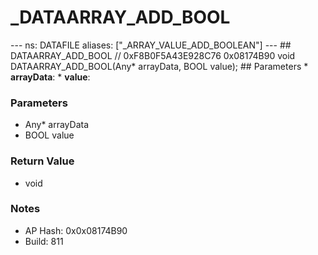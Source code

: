 # _DATAARRAY_ADD_BOOL

--- ns: DATAFILE aliases: ["_ARRAY_VALUE_ADD_BOOLEAN"] --- ## DATAARRAY_ADD_BOOL  // 0xF8B0F5A43E928C76 0x08174B90 void DATAARRAY_ADD_BOOL(Any* arrayData, BOOL value);   ## Parameters * **arrayData**: * **value**:

### Parameters
* Any* arrayData
* BOOL value

### Return Value
* void

### Notes
* AP Hash: 0x0x08174B90
* Build: 811

